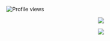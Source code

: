 ![Profile views](https://gpvc.arturio.dev/Rajpomane)

<p align="center"><a href="https://github.com/Rajpomane"><img src="https://github-readme-stats.vercel.app/api?username=Rajpomane&show_icons=true&theme=radical"></a></p>

<p align="center"><a href="https://github.com/attitudeking1"><img src="https://github-readme-stats.vercel.app/api/top-langs/?username=attitudeking1&theme=radical&layout=compact"></a></p>
